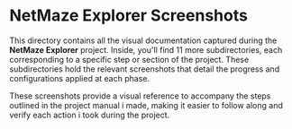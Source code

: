 # NetMaze Explorer Screenshots

This directory contains all the visual documentation captured during the **NetMaze Explorer** project. Inside, you'll find 11 more subdirectories, each corresponding to a specific step or section of the project. These subdirectories hold the relevant screenshots that detail the progress and configurations applied at each phase.

These screenshots provide a visual reference to accompany the steps outlined in the project manual i made, making it easier to follow along and verify each action i took during the project.
